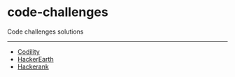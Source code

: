 # code-challenges
Code challenges solutions

-------------------------

* [Codility](https://www.codility.com/)
* [HackerEarth](https://www.hackerearth.com/@caioportela)
* [Hackerank](https://www.hackerrank.com/caioportela)
